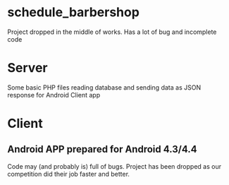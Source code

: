 # schedule_barbershop
Project dropped in the middle of works. Has a lot of bug and incomplete code

# Server

Some basic PHP files reading database and sending data as JSON response for Android Client app

# Client
Android APP prepared for Android 4.3/4.4
-----------------------------------------

Code may (and probably is) full of bugs. Project has been dropped as our competition did their job faster and better.
